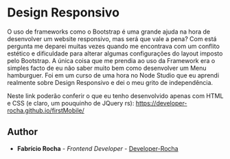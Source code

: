 # Design Responsivo

O uso de frameworks como o Bootstrap é uma grande ajuda na hora de desenvolver um website responsivo, mas será que vale a pena? Com está pergunta me deparei muitas vezes quando me encontrava com um conflito estético e dificuldade para alterar algumas configurações do layout imposto pelo Bootstrap. A única coisa que me prendia ao uso da Framework era o simples facto de eu não saber muito bem como desenvolver um Menu hamburguer. Foi em um curso de uma hora no Node Studio que eu aprendi realmente sobre Design Responsivo e dei o meu grito de independência.

Neste link poderão conferir o que eu tenho desenvolvido apenas com HTML e CSS (e claro, um pouquinho de JQuery rs): https://developer-rocha.github.io/firstMobile/



## Author

* **Fabrício Rocha** - *Frontend Developer* - [Developer-Rocha](https://github.com/Developer-Rocha)


